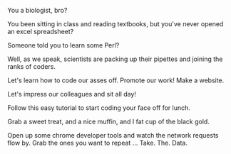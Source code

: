 You a biologist, bro?

You been sitting in class and reading textbooks, but you've never opened an excel spreadsheet?

Someone told you to learn some Perl?

Well, as we speak, scientists are packing up their pipettes and joining the ranks of coders.

Let's learn how to code our asses off. Promote our work! Make a website.

Let's impress our colleagues and sit all day!

Follow this easy tutorial to start coding your face off for lunch.

Grab a sweet treat, and a nice muffin, and I fat cup of the black gold.

Open up some chrome developer tools and watch the network requests flow by. Grab the ones you want to repeat ... Take. The. Data.
